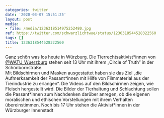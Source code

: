 ```yaml
---
categories: twitter
date: '2020-03-07 15:51:25'
layout: post
media:
- file: /media/1236318514975252480.jpg
ref: https://twitter.com/schwarzlichtwue/status/1236318544528322560
tags: []
title: 1236318544528322560
---
```

Ganz schön was los heute in Würzburg. Die Tierrechtsaktivist\*innen von [@WATU_Wuerzburg](https://twitter.com/WATU_Wuerzburg) stehen seit 13 Uhr mit ihrem „Circle of Truth“ in der Schönbornstraße.  
Mit Bildschirmen und Masken ausgestattet haben sie das Ziel „die Aufmerksamkeit der Passant\*innen mit Hilfe von Filmmaterial aus der Tierindustrie zu erlangen“. 
Die Videos auf den Bildschirmen zeigen, wie Fleisch hergestellt wird. Die Bilder der Tierhaltung und Schlachtung sollen die Passant\*innen zum Nachdenken darüber anregen, ob die eigenen moralischen und ethischen Vorstellungen mit ihrem Verhalten übereinstimmen. 
Noch bis 17 Uhr stehen die Aktivist\*innen in der Würzburger Innenstadt 